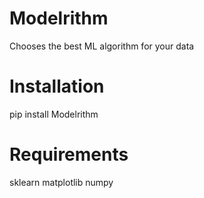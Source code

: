 # Modelrithm
Chooses the best ML algorithm for your data

# Installation
pip install Modelrithm

# Requirements
sklearn
matplotlib
numpy
